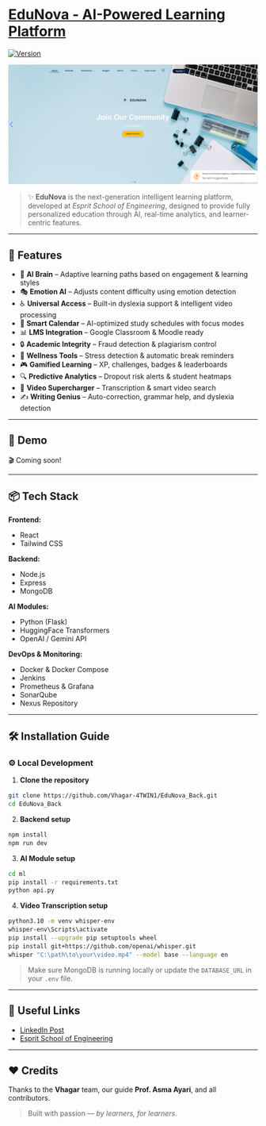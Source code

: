 # [EduNova - AI-Powered Learning Platform](https://your-link-here.com)  
[![Version](https://img.shields.io/badge/version-1.0.0-blue.svg)](https://github.com/Vhagar-4TWIN1/EduNova_Back.git)

![EduNova Preview](Edunova.png)

> ✨ **EduNova** is the next-generation intelligent learning platform, developed at *Esprit School of Engineering*, designed to provide fully personalized education through AI, real-time analytics, and learner-centric features.

---

## 🚀 Features

- 🤖 **AI Brain** – Adaptive learning paths based on engagement & learning styles  
- 🎭 **Emotion AI** – Adjusts content difficulty using emotion detection  
- ♿ **Universal Access** – Built-in dyslexia support & intelligent video processing  
- 📅 **Smart Calendar** – AI-optimized study schedules with focus modes  
- 📊 **LMS Integration** – Google Classroom & Moodle ready  
- 🔒 **Academic Integrity** – Fraud detection & plagiarism control  
- 🧘 **Wellness Tools** – Stress detection & automatic break reminders  
- 🎮 **Gamified Learning** – XP, challenges, badges & leaderboards  
- 🔍 **Predictive Analytics** – Dropout risk alerts & student heatmaps  
- 🎥 **Video Supercharger** – Transcription & smart video search  
- ✍️ **Writing Genius** – Auto-correction, grammar help, and dyslexia detection  

---

## 📸 Demo

🎬 Coming soon!  


---

## 📦 Tech Stack

**Frontend:**
- React
- Tailwind CSS

**Backend:**
- Node.js
- Express
- MongoDB

**AI Modules:**
- Python (Flask)
- HuggingFace Transformers
- OpenAI / Gemini API

**DevOps & Monitoring:**
- Docker & Docker Compose
- Jenkins
- Prometheus & Grafana
- SonarQube
- Nexus Repository

---

## 🛠️ Installation Guide

### ⚙️ Local Development

1. **Clone the repository**

```bash
git clone https://github.com/Vhagar-4TWIN1/EduNova_Back.git
cd EduNova_Back
```

2. **Backend setup**

```bash
npm install
npm run dev
```

3. **AI Module setup**

```bash
cd ml
pip install -r requirements.txt
python api.py
```

4. **Video Transcription setup**

```bash
python3.10 -m venv whisper-env
whisper-env\Scripts\activate
pip install --upgrade pip setuptools wheel
pip install git+https://github.com/openai/whisper.git
whisper "C:\path\to\your\video.mp4" --model base --language en
```

> Make sure MongoDB is running locally or update the `DATABASE_URL` in your `.env` file.

---


## 🔗 Useful Links

- [LinkedIn Post](https://www.linkedin.com/posts/ben-amor-yosr_integratedproject-technologies-aiforgood-activity-7329861112223387648-btvQ?utm_source=share&utm_medium=member_desktop&rcm=ACoAAEQLZqgBIQoHP2VsyL8p-KOytXdv6ArBh4U)
- [Esprit School of Engineering](https://esprit.tn)

---

## ❤️ Credits

Thanks to the **Vhagar** team, our guide **Prof. Asma Ayari**, and all contributors.  
> Built with passion — *by learners, for learners*.
